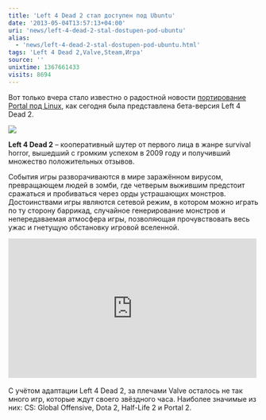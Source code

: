 ```yaml
---
title: 'Left 4 Dead 2 стал доступен под Ubuntu'
date: '2013-05-04T13:57:13+04:00'
uri: 'news/left-4-dead-2-stal-dostupen-pod-ubuntu'
alias: 
  - 'news/left-4-dead-2-stal-dostupen-pod-ubuntu.html'
tags: 'Left 4 Dead 2,Valve,Steam,Игра'
source: ''
unixtime: 1367661433
visits: 8694
---
```

Вот только вчера стало известно о радостной новости [портирование Portal под Linux](news/golovolomka-portal-teper-dostupna-pod-ubuntu), как сегодня была представлена бета-версия Left 4 Dead 2.

[![](img/2013/05/04/13-00/4003798635.jpg)](img/2013/05/04/13-00/4003798635.jpg)

**Left 4 Dead 2** – кооперативный шутер от первого лица в жанре survival horror, вышедший с громким успехом в 2009 году и получивший множество положительных отзывов.

События игры разворачиваются в мире заражённом вирусом, превращающем людей в зомби, где четверым выжившим предстоит сражаться и пробиваться через орды устрашающих монстров. Достоинствами игры являются сетевой режим, в котором можно играть по ту сторону баррикад, случайное генерирование монстров и непередаваемая атмосфера игры, позволяющая прочувствовать весь ужас и гнетущую обстановку игровой вселенной.

<iframe src="https://www.youtube.com/embed/GY9Izecc3Qw" frameborder="0" width="500" height="281"></iframe> 

С учётом адаптации Left 4 Dead 2, за плечами Valve осталось не так много игр, которые ждут своего звёздного часа. Наиболее значимые из них: CS: Global Offensive, Dota 2, Half-Life 2 и Portal 2.
